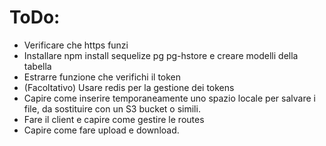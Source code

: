 # ToDo:
 - Verificare che https funzi
 - Installare npm install sequelize pg pg-hstore e creare modelli della tabella 
 - Estrarre funzione che verifichi il token
 - (Facoltativo) Usare redis per la gestione dei tokens
 - Capire come inserire temporaneamente uno spazio locale per salvare i file, da sostituire con un S3 bucket o simili.
 - Fare il client e capire come gestire le routes
 - Capire come fare upload e download.

